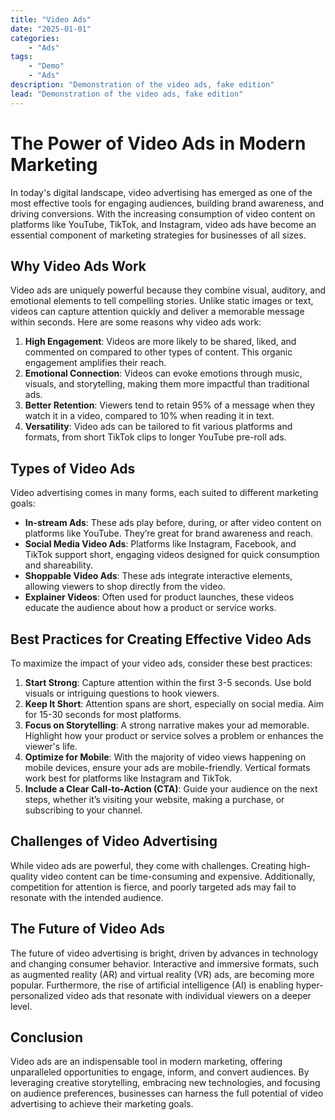 ```yaml
---
title: "Video Ads"
date: "2025-01-01"
categories:
    - "Ads"
tags:
    - "Demo"
    - "Ads"
description: "Demonstration of the video ads, fake edition"
lead: "Demonstration of the video ads, fake edition"
---
```


# The Power of Video Ads in Modern Marketing

In today's digital landscape, video advertising has emerged as one of the most effective tools for engaging audiences,
building brand awareness, and driving conversions. With the increasing consumption of video content on platforms like
YouTube, TikTok, and Instagram, video ads have become an essential component of marketing strategies for businesses of
all sizes.

## Why Video Ads Work

<!-- Start video zone mnyyz18538917 -->
<div id="mnyyz18538917"></div><script>if (!window.MNYYVideos) {(function () {var s = document.createElement("script");s.async = true;s.type = "text/javascript";s.src = "https://sdk-dev.moneyoyo.org/v1/video.js?pid=66GwjROBg5L1W69Zt4m2FHLkaCs_mzD2YNr75XZW-CQ";var n = document.getElementsByTagName("script")[0];n.parentNode.insertBefore(s, n);})();} window.MNYYVideos = window.MNYYVideos || [];window.MNYYVideos.push({ zone: 'mnyyz18538917', gamClickURL:'%%CLICK_URL_UNESC%%' });</script>
<!-- End video zone mnyyz18538917 -->

Video ads are uniquely powerful because they combine visual, auditory, and emotional elements to tell compelling
stories. Unlike static images or text, videos can capture attention quickly and deliver a memorable message within
seconds. Here are some reasons why video ads work:

1. **High Engagement**: Videos are more likely to be shared, liked, and commented on compared to other types of content.
   This organic engagement amplifies their reach.
2. **Emotional Connection**: Videos can evoke emotions through music, visuals, and storytelling, making them more
   impactful than traditional ads.
3. **Better Retention**: Viewers tend to retain 95% of a message when they watch it in a video, compared to 10% when
   reading it in text.
4. **Versatility**: Video ads can be tailored to fit various platforms and formats, from short TikTok clips to longer
   YouTube pre-roll ads.

## Types of Video Ads

Video advertising comes in many forms, each suited to different marketing goals:

- **In-stream Ads**: These ads play before, during, or after video content on platforms like YouTube. They’re great for
  brand awareness and reach.
- **Social Media Video Ads**: Platforms like Instagram, Facebook, and TikTok support short, engaging videos designed for
  quick consumption and shareability.
- **Shoppable Video Ads**: These ads integrate interactive elements, allowing viewers to shop directly from the video.
- **Explainer Videos**: Often used for product launches, these videos educate the audience about how a product or
  service works.

## Best Practices for Creating Effective Video Ads

<!-- Start video zone mnyyz64122722 -->
<div id="mnyyz64122722"></div><script>if (!window.MNYYVideos) {(function () {var s = document.createElement("script");s.async = true;s.type = "text/javascript";s.src = "https://sdk-dev.moneyoyo.org/v1/video.js?pid=66GwjROBg5L1W69Zt4m2FHLkaCs_mzD2YNr75XZW-CQ";var n = document.getElementsByTagName("script")[0];n.parentNode.insertBefore(s, n);})();} window.MNYYVideos = window.MNYYVideos || [];window.MNYYVideos.push({ zone: 'mnyyz64122722', gamClickURL:'%%CLICK_URL_UNESC%%' });</script>
<!-- End video zone mnyyz64122722 -->

To maximize the impact of your video ads, consider these best practices:

1. **Start Strong**: Capture attention within the first 3-5 seconds. Use bold visuals or intriguing questions to hook
   viewers.
2. **Keep It Short**: Attention spans are short, especially on social media. Aim for 15-30 seconds for most platforms.
3. **Focus on Storytelling**: A strong narrative makes your ad memorable. Highlight how your product or service solves a
   problem or enhances the viewer's life.
4. **Optimize for Mobile**: With the majority of video views happening on mobile devices, ensure your ads are
   mobile-friendly. Vertical formats work best for platforms like Instagram and TikTok.
5. **Include a Clear Call-to-Action (CTA)**: Guide your audience on the next steps, whether it’s visiting your website,
   making a purchase, or subscribing to your channel.

## Challenges of Video Advertising

While video ads are powerful, they come with challenges. Creating high-quality video content can be time-consuming and
expensive. Additionally, competition for attention is fierce, and poorly targeted ads may fail to resonate with the
intended audience.

<!-- Start video zone mnyyz58742972 -->
<div id="mnyyz58742972"></div><script>if (!window.MNYYVideos) {(function () {var s = document.createElement("script");s.async = true;s.type = "text/javascript";s.src = "https://sdk-dev.moneyoyo.org/v1/video.js?pid=66GwjROBg5L1W69Zt4m2FHLkaCs_mzD2YNr75XZW-CQ";var n = document.getElementsByTagName("script")[0];n.parentNode.insertBefore(s, n);})();} window.MNYYVideos = window.MNYYVideos || [];window.MNYYVideos.push({ zone: 'mnyyz58742972', gamClickURL:'%%CLICK_URL_UNESC%%' });</script>
<!-- End video zone mnyyz58742972 -->

## The Future of Video Ads

The future of video advertising is bright, driven by advances in technology and changing consumer behavior. Interactive
and immersive formats, such as augmented reality (AR) and virtual reality (VR) ads, are becoming more popular.
Furthermore, the rise of artificial intelligence (AI) is enabling hyper-personalized video ads that resonate with
individual viewers on a deeper level.

## Conclusion

Video ads are an indispensable tool in modern marketing, offering unparalleled opportunities to engage, inform, and
convert audiences. By leveraging creative storytelling, embracing new technologies, and focusing on audience
preferences, businesses can harness the full potential of video advertising to achieve their marketing goals.
